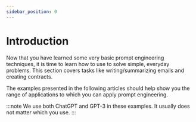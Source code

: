 ```yaml
---
sidebar_position: 0
---
```


#   Introduction

Now that you have learned some very basic prompt engineering techniques, it is time to learn how to use to solve simple, everyday problems. This section covers tasks like writing/summarizing emails and creating contracts.

The examples presented in the following articles should help show you the range of applications to which you can apply prompt engineering.

:::note
We use both ChatGPT and GPT-3 in these examples. It usually does not matter which you use.
:::